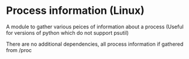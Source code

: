 # Process information (Linux)

A module to gather various peices of information about a process
(Useful for versions of python which do not support psutil)

There are no additional dependencies, all process information if gathered from /proc
